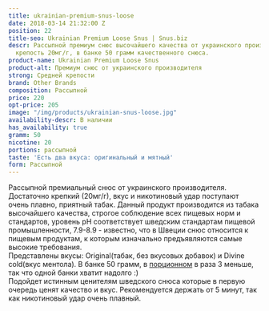 ```yaml
---
title: ukrainian-premium-snus-loose
date: 2018-03-14 21:32:00 Z
position: 22
title-seo: Ukrainian Premium Loose Snus | Snus.biz
descr: Рассыпной премиум снюс высочайшего качества от украинского производителя.  Никотиновая
  крепость 20мг/г, в банке 50 грамм качественного снюса.
product-name: Ukrainian Premium Loose Snus
product-alt: Премиум снюс от украинского производителя
strong: Средней крепости
brand: Other Brands
composition: Рассыпной
price: 220
opt-price: 205
image: "/img/products/ukrainian-snus-loose.jpg"
availability-descr: В наличии
has_availability: true
gramm: 50
nicotine: 20
portions: рассыпной
taste: 'Есть два вкуса: оригинальный и мятный'
form: Рассыпной
---
```


Рассыпной премиальный снюс от украинского производителя.<br>
Достаточно крепкий (20мг/г), вкус и никотиновый удар поступают очень плавно, приятный табак.
Данный продукт производится из табака высочайшего качества, строгое соблюдение всех пищевых норм и стандартов, уровень pH соответствует шведским стандартам пищевой промышленности, 7.9-8.9 - известно, что в Швеции снюс относится к пищевым продуктам, к которым изначально предъявляются самые высокие требования.<br>
Представлены вкусы: Original(табак, без вкусовых добавок) и Divine cold(вкус ментола). В банке 50 грамм, в [порционном](/portion-snus) в раза 3 меньше, так что одной банки хватит надолго :)<br>
Подойдет истинным ценителям шведского снюса которые в первую очередь ценят качество и вкус. Рекомендуется держать от 5 минут, так как никотиновый удар очень плавный.